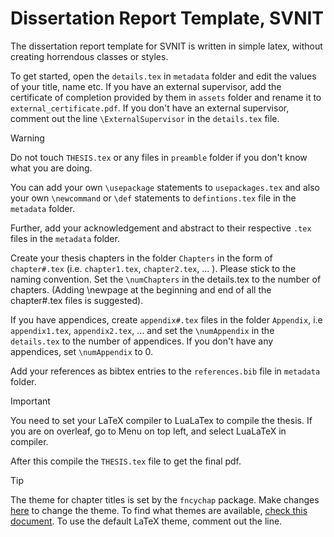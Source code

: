 # Dissertation Report Template, SVNIT

The dissertation report template for SVNIT is written in simple latex, without creating horrendous classes or styles. 

To get started, open the `details.tex` in `metadata` folder and edit the values of your title, name etc. If you have an external supervisor, add the certificate of completion provided by them in `assets` folder and rename it to `external_certificate.pdf`. If you don't have an external supervisor, comment out the line `\ExternalSupervisor` in the `details.tex` file.

> [!WARNING]
> Do not touch `THESIS.tex` or any files in `preamble` folder if you don't know what you are doing.

You can add your own `\usepackage` statements to `usepackages.tex` and also your own `\newcommand` or `\def` statements to `defintions.tex` file in the `metadata` folder.

Further, add your acknowledgement and abstract to their respective `.tex` files in the `metadata` folder.

Create your thesis chapters in the folder `Chapters` in the form of `chapter#.tex` (i.e. `chapter1.tex`, `chapter2.tex`, ... ). Please stick to the naming convention. Set the `\numChapters` in the details.tex to the number of chapters. (Adding \newpage at the beginning and end of all the chapter#.tex files is suggested).

If you have appendices, create `appendix#.tex` files in the folder `Appendix`, i.e `appendix1.tex`, `appendix2.tex`, ... and set the `\numAppendix` in the `details.tex` to the number of appendices. If you don't have any appendices, set `\numAppendix` to 0.

Add your references as bibtex entries to the `references.bib` file in `metadata` folder.

> [!IMPORTANT]
> You need to set your LaTeX compiler to LuaLaTex to compile the thesis.
> If you are on overleaf, go to Menu on top left, and select LuaLaTeX in compiler.

After this compile the `THESIS.tex` file to get the final pdf.

> [!TIP]
> The theme for chapter titles is set by the `fncychap` package. Make changes [here](metadata/usepackages.tex#L19) to change the theme. To find what themes are available, [check this document](http://mirrors.ctan.org/macros/latex/contrib/fncychap/fncychap.pdf). To use the default LaTeX theme, comment out the line.
